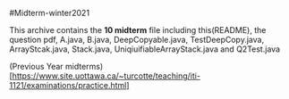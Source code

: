 #Midterm-winter2021

This archive contains the **10 midterm** file including this(README), the question pdf, A.java, B.java,
DeepCopyable.java, TestDeepCopy.java, ArrayStcak.java, Stack.java, UniqiuifiableArrayStack.java and Q2Test.java

(Previous Year midterms)[https://www.site.uottawa.ca/~turcotte/teaching/iti-1121/examinations/practice.html]
